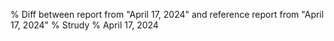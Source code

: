 % Diff between report from "April 17, 2024" and reference report from "April 17, 2024"
% Strudy
% April 17, 2024



